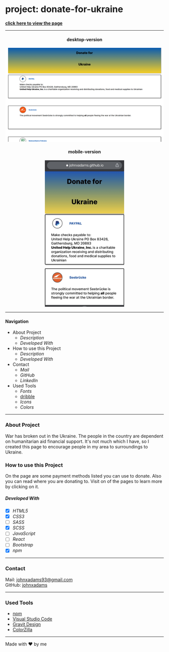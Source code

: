 # project: donate-for-ukraine

**<a href="https://johnxadams.github.io/donate-for-ukraine/" target="_blank">click here to view the page </a>**


---

<center> 
<h4>desktop-version</h4>
<img src="./src/images/screenshot-desktop.png" alt="screenshot-desktop-version"  /> 

<h4>mobile-version</h4>
<img src="./src/images/screenshot-mobile.jpg" alt="drawing" width="50%" /> 
</center>

---

#### Navigation

- About Project
  - _Description_
  - _Developed With_
- How to use this Project
  - _Description_
  - _Developed With_
- Contact
  - _Mail_
  - _GitHub_
  - _LinkedIn_
- Used Tools
  - _Fonts_
  - [dribble](dribbble.com)
  - _Icons_
  - _Colors_

---

### About Project

War has broken out in the Ukraine. The people in the country are dependent on humanitarian aid financial support. It's not much which I have, so I created this page to encourage people in my area to surroundings to Ukraine.



### How to use this Project

On the page are some payment methods listed you can use to donate. Also you can read where you are donating to. Visit on of the pages to learn more by clicking on it.

##### Developed With

- [x] _HTML5_
- [x] _CSS3_
- [ ] _SASS_
- [x] _SCSS_
- [ ] _JavaScript_
- [ ] _React_
- [ ] _Bootstrap_
- [x] _npm_

---

### Contact

Mail: <johnxadams93@gmail.com><br>
GitHub: [johnxadams](https://github.com/johnxadams)<br>
<!-- LinkedIn: [my linkedIn](#) -->

---

### Used Tools

<!-- - [icons](https://) -->
<!-- - [Google Fonts](https://fonts.google.com/) -->
- [npm](https://www.npmjs.com/)
- [Visual Studio Code](https://code.visualstudio.com/)
- [Gravit Design](https://designer.gravit.io/)
- [ColorZilla](https://www.colorzilla.com/chrome/)

---

Made with ❤️ by me
